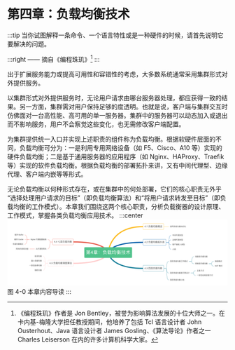 # 第四章：负载均衡技术

:::tip <a/>
当你试图解释一条命令、一个语言特性或是一种硬件的时候，请首先说明它要解决的问题。

:::right 
—— 摘自《编程珠玑》[^1]
:::

出于扩展服务能力或提高可用性和容错性的考虑，大多数系统通常采用集群形式对外提供服务。

以集群形式对外提供服务时，无论用户请求由哪台服务器处理，都应获得一致的结果。另一方面，集群需对用户保持足够的度透明。也就是说，客户端与集群交互时仿佛面对一台高性能、高可用的单一服务器。集群中的服务器可以动态加入或退出而不影响服务，用户不会察觉这些变化，也无需修改客户端配置。

为集群提供统一入口并实现上述职责的组件称为负载均衡。根据软硬件层面的不同，负载均衡可分为：一是利用专用网络设备（如 F5、Cisco、A10 等）实现的硬件负载均衡；二是基于通用服务器的应用程序（如 Nginx、HAProxy、Traefik 等）实现的软件负载均衡。根据负载均衡的部署拓扑来讲，又有中间代理型、边缘代理、客户端内嵌等等形式。

无论负载均衡以何种形式存在，或在集群中的何处部署，它们的核心职责无外乎 “选择处理用户请求的目标”（即负载均衡算法）和“将用户请求转发至目标”（即负载均衡的工作模式）。本章我们围绕这两个核心职责，分析负载衡器的设计原理、工作模式，掌握各类负载均衡应用技术。
:::center
  ![](../assets/balance-summary.png)<br/>
  图 4-0 本章内容导读
:::

[^1]:《编程珠玑》作者是 Jon Bentley，被誉为影响算法发展的十位大师之一。在卡内基-梅隆大学担任教授期间，他培养了包括 Tcl 语言设计者 John Ousterhout、Java 语言设计者 James Gosling、《算法导论》作者之一Charles Leiserson 在内的许多计算机科学大家。